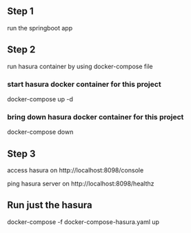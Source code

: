 ## Step 1
run the springboot app


## Step 2
run hasura container by using docker-compose file

### start hasura docker container for this project
 docker-compose up -d


### bring down hasura docker container for this project
 docker-compose down

## Step 3
access hasura on http://localhost:8098/console

ping hasura server on http://localhost:8098/healthz

## Run just the hasura
docker-compose -f docker-compose-hasura.yaml up